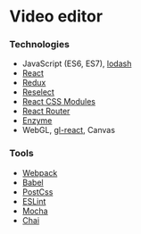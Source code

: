 # Video editor

### Technologies

- JavaScript (ES6, ES7), [lodash](https://lodash.com/)
- [React](https://facebook.github.io/react/)
- [Redux](http://rackt.github.io/redux/)
- [Reselect](https://github.com/reactjs/reselect/)
- [React CSS Modules](https://github.com/gajus/react-css-modules/)
- [React Router](https://github.com/reactjs/react-router/)
- [Enzyme](https://github.com/airbnb/enzyme/)
- WebGL, [gl-react](https://github.com/ProjectSeptemberInc/gl-react/), Canvas

### Tools

- [Webpack](https://webpack.github.io/)
- [Babel](https://github.com/babel/babel/)
- [PostCss](https://github.com/postcss/postcss/)
- [ESLint](http://eslint.org/)
- [Mocha](https://mochajs.org/)
- [Chai](http://chaijs.com/)